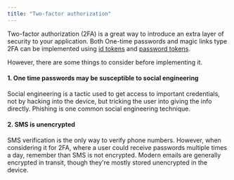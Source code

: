 ```yaml
---
title: "Two-factor authorization"
---
```


Two-factor authorization (2FA) is a great way to introduce an extra layer of security to your application. Both One-time passwords and magic links type 2FA can be implemented using [id tokens](/tokens/basics/id-tokens) and [password tokens](/tokens/basics/password-tokens).

However, there are some things to consider before implementing it.

#### 1. One time passwords may be susceptible to social engineering

Social engineering is a tactic used to get access to important credentials, not by hacking into the device, but tricking the user into giving the info directly. Phishing is one common social engineering technique.

#### 2. SMS is unencrypted

SMS verification is the only way to verify phone numbers. However, when considering it for 2FA, where a user could receive passwords multiple times a day, remember than SMS is not encrypted. Modern emails are generally encrypted in transit, though they're mostly stored unencrypted in the device.
